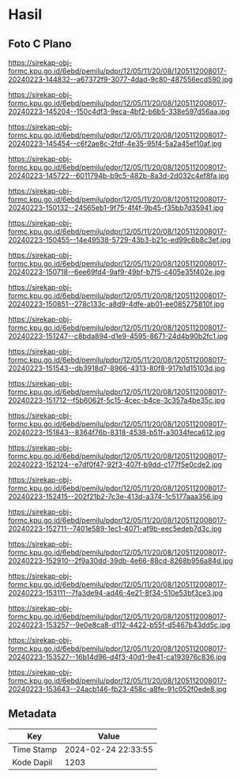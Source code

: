 # Hasil

## Foto C Plano

https://sirekap-obj-formc.kpu.go.id/6ebd/pemilu/pdpr/12/05/11/20/08/1205112008017-20240223-144832--a67372f9-3077-4dad-9c80-487556ecd590.jpg

https://sirekap-obj-formc.kpu.go.id/6ebd/pemilu/pdpr/12/05/11/20/08/1205112008017-20240223-145204--150c4df3-9eca-4bf2-b6b5-338e597d56aa.jpg

https://sirekap-obj-formc.kpu.go.id/6ebd/pemilu/pdpr/12/05/11/20/08/1205112008017-20240223-145454--c6f2ae8c-2fdf-4e35-95f4-5a2a45ef10af.jpg

https://sirekap-obj-formc.kpu.go.id/6ebd/pemilu/pdpr/12/05/11/20/08/1205112008017-20240223-145722--6011794b-b9c5-482b-8a3d-2d032c4ef8fa.jpg

https://sirekap-obj-formc.kpu.go.id/6ebd/pemilu/pdpr/12/05/11/20/08/1205112008017-20240223-150132--24565eb1-9f75-4f4f-9b45-f35bb7d35941.jpg

https://sirekap-obj-formc.kpu.go.id/6ebd/pemilu/pdpr/12/05/11/20/08/1205112008017-20240223-150455--14e49538-5729-43b3-b21c-ed99c6b8c3ef.jpg

https://sirekap-obj-formc.kpu.go.id/6ebd/pemilu/pdpr/12/05/11/20/08/1205112008017-20240223-150718--6ee69fd4-9af9-49bf-b7f5-c405e35f402e.jpg

https://sirekap-obj-formc.kpu.go.id/6ebd/pemilu/pdpr/12/05/11/20/08/1205112008017-20240223-150851--278c133c-a8d9-4dfe-ab01-ee085275810f.jpg

https://sirekap-obj-formc.kpu.go.id/6ebd/pemilu/pdpr/12/05/11/20/08/1205112008017-20240223-151247--c8bda894-d1e9-4595-8671-24d4b90b2fc1.jpg

https://sirekap-obj-formc.kpu.go.id/6ebd/pemilu/pdpr/12/05/11/20/08/1205112008017-20240223-151543--db3918d7-8966-4313-80f8-917b1d15103d.jpg

https://sirekap-obj-formc.kpu.go.id/6ebd/pemilu/pdpr/12/05/11/20/08/1205112008017-20240223-151712--f5b6062f-5c15-4cec-b4ce-3c357a4be35c.jpg

https://sirekap-obj-formc.kpu.go.id/6ebd/pemilu/pdpr/12/05/11/20/08/1205112008017-20240223-151843--8364f76b-8318-4538-b51f-a3034feca612.jpg

https://sirekap-obj-formc.kpu.go.id/6ebd/pemilu/pdpr/12/05/11/20/08/1205112008017-20240223-152124--e7df0f47-92f3-407f-b9dd-c177f5e0cde2.jpg

https://sirekap-obj-formc.kpu.go.id/6ebd/pemilu/pdpr/12/05/11/20/08/1205112008017-20240223-152415--202f21b2-7c3e-413d-a374-1c5177aaa356.jpg

https://sirekap-obj-formc.kpu.go.id/6ebd/pemilu/pdpr/12/05/11/20/08/1205112008017-20240223-152711--7401e589-1ec1-4071-af9b-eec5edeb7d3c.jpg

https://sirekap-obj-formc.kpu.go.id/6ebd/pemilu/pdpr/12/05/11/20/08/1205112008017-20240223-152910--2f9a30dd-39db-4e66-88cd-8268b956a84d.jpg

https://sirekap-obj-formc.kpu.go.id/6ebd/pemilu/pdpr/12/05/11/20/08/1205112008017-20240223-153111--7fa3de94-ad46-4e21-8f34-510e53bf3ce3.jpg

https://sirekap-obj-formc.kpu.go.id/6ebd/pemilu/pdpr/12/05/11/20/08/1205112008017-20240223-153257--9e0e8ca8-d112-4422-b55f-d5467b43dd5c.jpg

https://sirekap-obj-formc.kpu.go.id/6ebd/pemilu/pdpr/12/05/11/20/08/1205112008017-20240223-153527--16b14d96-d4f3-40d1-9e41-ca193976c836.jpg

https://sirekap-obj-formc.kpu.go.id/6ebd/pemilu/pdpr/12/05/11/20/08/1205112008017-20240223-153643--24acb146-fb23-458c-a8fe-91c052f0ede8.jpg


## Metadata

| Key        | Value               |
| ---------- | ------------------- |
| Time Stamp | 2024-02-24 22:33:55 |
| Kode Dapil | 1203                |



